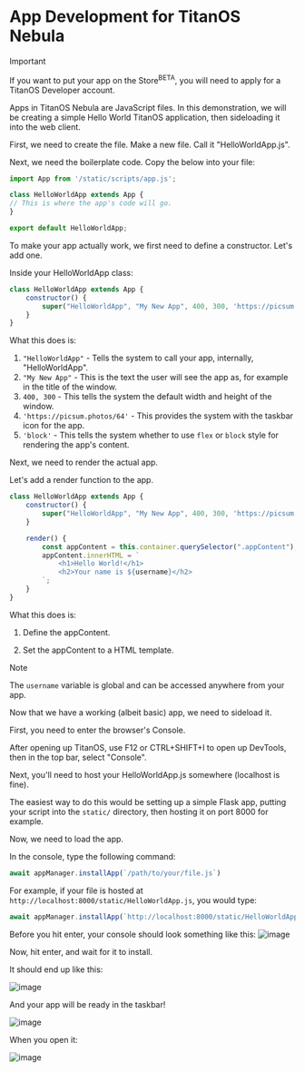 # App Development for TitanOS Nebula
> [!IMPORTANT]
> If you want to put your app on the Store<sup>BETA</sup>, you will need to apply for a TitanOS Developer account.

Apps in TitanOS Nebula are JavaScript files.
In this demonstration, we will be creating a simple Hello World TitanOS application, then sideloading it into the web client.

First, we need to create the file. Make a new file. Call it "HelloWorldApp.js".

Next, we need the boilerplate code. Copy the below into your file:

```javascript
import App from '/static/scripts/app.js';

class HelloWorldApp extends App {
// This is where the app's code will go.
}

export default HelloWorldApp;
```

To make your app actually work, we first need to define a constructor.
Let's add one.

Inside your HelloWorldApp class:

```javascript
class HelloWorldApp extends App {
    constructor() {
        super("HelloWorldApp", "My New App", 400, 300, 'https://picsum.photos/64', 'block');
    }
}
```

What this does is:
1. `"HelloWorldApp"` - Tells the system to call your app, internally, "HelloWorldApp".
2. `"My New App"` - This is the text the user will see the app as, for example in the title of the window.
3. `400, 300` - This tells the system the default width and height of the window.
4. `'https://picsum.photos/64'` - This provides the system with the taskbar icon for the app.
5. `'block'` - This tells the system whether to use `flex` or `block` style for rendering the app's content.

Next, we need to render the actual app.

Let's add a render function to the app.

```javascript
class HelloWorldApp extends App {
    constructor() {
        super("HelloWorldApp", "My New App", 400, 300, 'https://picsum.photos/64', 'block');
    }

    render() {
        const appContent = this.container.querySelector(".appContent");
        appContent.innerHTML = `
            <h1>Hello World!</h1>
            <h2>Your name is ${username}</h2>
        `;
    }
}
```

What this does is:
1. Define the appContent.
<!-- TODO: MAKE `appContent` THE FIRST POSITIONAL PARAMETER PASSED TO RENDER, OR DEFINE `this.appContent` !-->
2. Set the appContent to a HTML template.
> [!NOTE]
> The `username` variable is global and can be accessed anywhere from your app.


Now that we have a working (albeit basic) app, we need to sideload it.

First, you need to enter the browser's Console.

After opening up TitanOS, use F12 or CTRL+SHIFT+I to open up DevTools, then in the top bar, select "Console".

Next, you'll need to host your HelloWorldApp.js somewhere (localhost is fine).

The easiest way to do this would be setting up a simple Flask app, putting your script into the `static/` directory, then hosting it on port 8000 for example.

Now, we need to load the app.

In the console, type the following command:

```javascript
await appManager.installApp(`/path/to/your/file.js`)
```

For example, if your file is hosted at `http://localhost:8000/static/HelloWorldApp.js`, you would type:
```javascript
await appManager.installApp(`http://localhost:8000/static/HelloWorldApp.js`)
```

Before you hit enter, your console should look something like this:
![image](https://github.com/user-attachments/assets/d7b0996c-13b2-4f3a-82f9-915c536fa569)

Now, hit enter, and wait for it to install.

It should end up like this:

![image](https://github.com/user-attachments/assets/f3f1a882-70b0-43e3-a6cd-19aef3e7ec26)

And your app will be ready in the taskbar!

![image](https://github.com/user-attachments/assets/4dc53194-5ef4-4bdc-b8e0-c9829b9cdeb2)

When you open it:

![image](https://github.com/user-attachments/assets/2c12a665-8a40-42ed-944d-84b7879de2c4)
